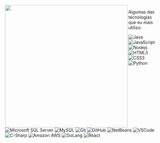<img width="400px" align="left" src="https://github-readme-stats.vercel.app/api/top-langs/?username=jusebandtec&layout=compact&theme=omni"/>

Algumas das tecnologias que eu mais utilizo:

![Java](https://img.shields.io/badge/-Java-007396?style=flat-square&logo=java)
![JavaScript](https://img.shields.io/badge/-JavaScript-black?style=flat-square&logo=javascript)
![Nodejs](https://img.shields.io/badge/-Nodejs-339933?style=flat-square&logo=Node.js&logoColor=white)
![HTML5](https://img.shields.io/badge/-HTML5-E34F26?style=flat-square&logo=html5&logoColor=white)
![CSS3](https://img.shields.io/badge/-CSS3-1572B6?style=flat-square&logo=css3)
![Python](https://img.shields.io/badge/-Python-3776AB?style=flat-square&logo=python&logoColor=white)
![Microsoft SQL Server](https://img.shields.io/badge/-SQL%20Server-CC2927?style=flat-square&logo=microsoft-sql-server&logoColor=white)
![MySQL](https://img.shields.io/badge/-MySQL-4479A1?style=flat-square&logo=mysql&logoColor=white)
![Git](https://img.shields.io/badge/-Git-black?style=flat-square&logo=git)
![GitHub](https://img.shields.io/badge/-GitHub-181717?style=flat-square&logo=github)
![NetBeans](https://img.shields.io/badge/-NetBeans-1B6AC6?style=flat-square&logo=apache-netbeans-ide&logoColor=white)
![VSCode](https://img.shields.io/badge/-VSCode-007ACC?style=flat-square&logo=visual-studio-code&logoColor=white)
![C-Sharp](https://img.shields.io/badge/-C%20Sharp-239120?style=flat-square&logo=c-sharp)
![Amazon AWS](https://img.shields.io/badge/Amazon%20AWS-232F3E?style=flat-square&logo=amazon-aws&logoColor=white)
![GoLang](https://img.shields.io/badge/-GoLang-3776AB?style=flat-square&logo=go&logoColor=white)
![React](https://img.shields.io/badge/-React-black?style=flat-square&logo=react)
